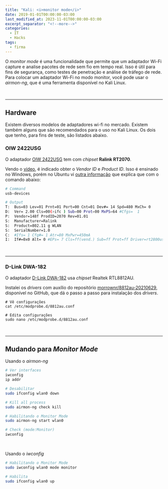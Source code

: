 ```yaml
---
title: "Kali: <i>monitor mode</i>"
date: 2019-01-01T00:00:00-03:00
last_modified_at: 2023-11-01T00:00:00-03:00
excerpt_separator: "<!--more-->"
categories:
  - IT
  - Hacks
tags:
  - firma
---
```


O _monitor mode_ é uma funcionalidade que permite que um adaptador Wi-Fi capture e analise pacotes de rede sem fio em tempo real. Isso é útil para fins de segurança, como testes de penetração e análise de tráfego de rede. Para colocar um adaptador Wi-Fi no modo monitor, você pode usar o _airmon-ng_, que é uma ferramenta disponível no Kali Linux.

<br>

---

## Hardware

Existem diversos modelos de adaptadores wi-fi no mercado. Existem também alguns que são recomendados para o uso no Kali Linux. Os dois que tenho, para fins de teste, são listados abaixo.

### OIW 2422USG

O adaptador [OIW 2422USG](https://www.powernetwork.com.br/produto/adaptador-usb-wireless-oiw-2422usg) tem com _chipset_ **Ralink RT2070**.

Vendo o [vídeo](https://www.youtube.com/watch?v=K1ETBeRQBs4), é indicado obter o _Vendor ID_ e _Product ID_. Isso é ensinado no Windows, porém no Ubuntu vi [outra informação](https://tuxthink.blogspot.com/2011/09/finding-vendor-id-and-product-id-of-usb.html?m=1) que explica que com o comando abaixo:

```bash
# Command
usb-devices

# Output
T:  Bus=03 Lev=01 Prnt=01 Port=00 Cnt=01 Dev#= 14 Spd=480 MxCh= 0
D:  Ver= 2.00 Cls=00(>ifc ) Sub=00 Prot=00 MxPS=64 #Cfgs=  1
P:  Vendor=148f ProdID=2070 Rev=01.01
S:  Manufacturer=Ralink
S:  Product=802.11 g WLAN
S:  SerialNumber=1.0
C:  #Ifs= 1 Cfg#= 1 Atr=80 MxPwr=450mA
I:  If#=0x0 Alt= 0 #EPs= 7 Cls=ff(vend.) Sub=ff Prot=ff Driver=rt2800usb
```

<br>

---

### D-Link DWA-182

O adaptador [D-Link DWA-182](https://www.dlink.com.br/produto/adaptador-wireless-usb-ac1300-dwa-182/) usa _chipset_ Realtek RTL8812AU.

Instalei os _drivers_ com auxílio do repositório [morrownr/8812au-20210629](https://github.com/morrownr/8812au-20210629), disponível no GitHub, que dá o passo a passo para instalação dos _drivers_.

```shell
# Vê configurações
cat /etc/modprobe.d/8812au.conf

# Edita configurações
sudo nano /etc/modprobe.d/8812au.conf
```

<br>

---

## Mudando para *Monitor Mode*

Usando o *airmon-ng*

```bash
# Ver interfaces
iwconfig
ip addr

# Desabilitar
sudo ifconfig wlan0 down

# Kill all process
sudo airmon-ng check kill

# Habilitando o Monitor Mode
sudo airmon-ng start wlan0

# Check (mode:Monitor)
iwconfig
```

<br>

Usando o *iwconfig*

```bash
# Habilitando o Monitor Mode
sudo iwconfig wlan0 mode monitor

# Habilita
sudo ifconfig wlan0 up
```
